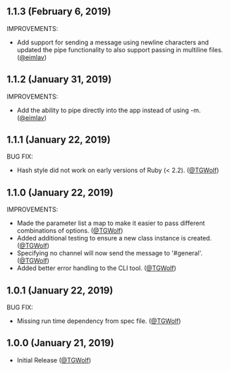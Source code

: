 ## 1.1.3 (February 6, 2019)

IMPROVEMENTS:

* Add support for sending a message using newline characters and updated the pipe functionality to also support passing in multiline files. ([@eimlav][])

## 1.1.2 (January 31, 2019)

IMPROVEMENTS:

* Add the ability to pipe directly into the app instead of using -m. ([@eimlav][])

## 1.1.1 (January 22, 2019)

BUG FIX:

* Hash style did not work on early versions of Ruby (< 2.2). ([@TGWolf][])

## 1.1.0 (January 22, 2019)

IMPROVEMENTS:

* Made the parameter list a map to make it easier to pass different combinations of options. ([@TGWolf][])
* Added additional testing to ensure a new class instance is created. ([@TGWolf][])
* Specifying no channel will now send the message to '#general'. ([@TGWolf][])
* Added better error handling to the CLI tool. ([@TGWolf][])

## 1.0.1 (January 22, 2019)

BUG FIX:

* Missing run time dependency from spec file. ([@TGWolf][])

## 1.0.0 (January 21, 2019)

* Initial Release ([@TGWolf][])

[@TGWolf]: https://github.com/TGWolf
[@eimlav]: https://github.com/eimlav

